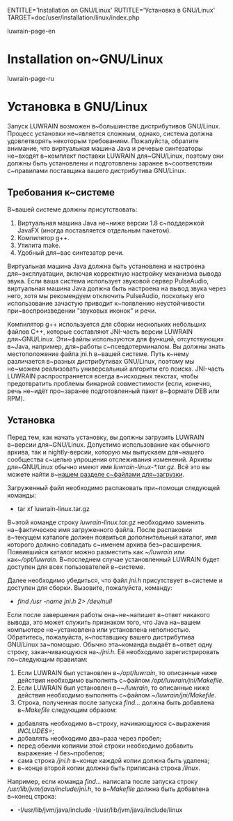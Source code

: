 
ENTITLE='Installation on GNU/Linux'
RUTITLE='Установка в GNU/Linux'
TARGET=doc/user/installation/linux/index.php

luwrain-page-en

# Installation on~GNU/Linux

luwrain-page-ru

# Установка в GNU/Linux 

Запуск LUWRAIN возможен в~большинстве дистрибутивов GNU/Linux.
Процесс установки не~является сложным, однако, система должна удовлетворять некоторым требованиям.
Пожалуйста, обратите внимание, что виртуальная машина Java и речевые синтезаторы не~входят в~комплект поставки LUWRAIN для~GNU/Linux,
поэтому они должны быть установлены и подготовлены заранее в~соответствии с~правилами поставщика вашего дистрибутива GNU/Linux.

## Требования к~системе

В~вашей системе должны присутствовать:

1. Виртуальная машина Java не~ниже версии 1.8 с~поддержкой JavaFX 
(иногда поставляется отдельным пакетом).
1. Компилятор g++.
1. Утилита make.
1. Удобный для~вас синтезатор речи. 

Виртуальная машина Java должна быть установлена и настроена для~эксплуатации, 
включая корректную настройку механизма вывода звука.
Если ваша система использует звуковой сервер PulseAudio, виртуальная машина Java должна быть настроена на вывод звука через него,
хотя мы рекомендуем отключить PulseAudio, поскольку  его использование зачастую приводит к~появлению неустойчивости при~воспроизведении "звуковых иконок" и речи. 

Компилятор g++ используется для сборки нескольких небольших файлов C++,
которые составляют JNI-часть версии LUWRAIN для~GNU/Linux. 
Эти~файлы используются для функций, отсутствующих в~Java, например, для~работы с~псевдотерминалом.
Вы должны знать местоположение файла jni.h в~вашей системе.
Путь к~нему различается в~разных дистрибутивах GNU/Linux,
поэтому мы не~можем реализовать универсальный алгоритм его поиска.
JNI-часть LUWRAIN распространяется  всегда в~исходных текстах, чтобы предотвратить проблемы бинарной совместимости 
(если, конечно, речь не~идёт про~заранее подготовленный пакет в~формате DEB или RPM).

## Установка

Перед тем, как начать установку, вы должны загрузить LUWRAIN в~версии для~GNU/Linux.
Допустимо использование как обычного архива, так и nightly-версии,
которую мы выпускаем для~нашего сообщества с~целью упрощения отслеживания изменений. 
Архивы для~GNU/Linux обычно имеют имя _luwrain-linux-\*.tar.gz_.
Всё это вы можете найти в~[нашем разделе с~файлами для~загрузки](local:/download/).

Загруженный файл необходимо распаковать при~помощи следующей команды:

* tar xf luwrain-linux.tar.gz

В~этой команде строку _luwrain-linux.tar.gz_ необходимо заменить на~фактическое имя загруженного файла. 
После распаковки в~текущем каталоге должен появиться дополнительный каталог, 
имя которого  должно совпадать  с~именем архива без~расширения.
Появившийся каталог можно разместить как _\~/luwrain_ или как~_/opt/luwrain_.
В~последнем случае установленный LUWRAIN будет доступен для всех пользователей в~системе.

Далее необходимо убедиться, что файл _jni.h_ присутствует в~системе и доступен для сборки. 
Вызовите, пожалуйста, команду:

* _find /usr -name jni.h 2> /dev/null_

Если после завершения работы она~не~напишет в~ответ никакого вывода,
это может служить признаком того, что Java на~вашем компьютере не~установлена или установлена неполностью. 
Обратитесь, пожалуйста, к~поставщику вашего дистрибутива GNU/Linux за~помощью.
Обычно эта~команда выдаёт в~ответ одну строку, заканчивающуюся на~_/jni.h_.
Её необходимо зарегистрировать по~следующим правилам: 

1. Если LUWRAIN был установлен в~_/opt/luwrain_, 
то описанные ниже действия необходимо выполнять с~файлом _/opt/luwrain/jni/Makefile_.
1. Если LUWRAIN был установлен в~_\~/luwrain_, 
то описанные ниже действия необходимо выполнять с~файлом _~/luwrain/jni/Makefile_.
1. Строка, полученная после запуска _find..._ должна быть добавлена в~_Makefile_ следующим образом:
 * добавлять необходимо в~строку, начинающуюся с~выражения _INCLUDES=_;
 * добавлять необходимо два~раза через пробел;
 * перед обеими копиями этой строки необходимо добавить выражение _-I_ без~пробелов;
 * сама строка _/jni.h_ в~конце каждой копии должна быть удалена;
 * в~конце второй копии должна быть приписана строка _/linux_.

Например, если команда _find..._ написала после запуска строку  _/usr/lib/jvm/java/include/jni.h_,
то в~_Makefile_ должна быть добавлена в~конец строка:

* -I/usr/lib/jvm/java/include -I/usr/lib/jvm/java/include/linux
